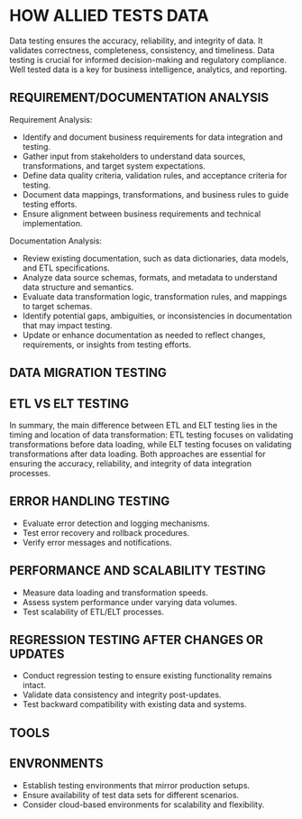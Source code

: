 # HOW ALLIED TESTS DATA

Data testing ensures the accuracy, reliability, and integrity of data. It validates correctness, completeness, consistency, and timeliness. Data testing is crucial for informed decision-making and regulatory compliance. Well tested data is a key for business intelligence, analytics, and reporting.

## REQUIREMENT/DOCUMENTATION ANALYSIS

Requirement Analysis:
   * Identify and document business requirements for data integration and testing.
   * Gather input from stakeholders to understand data sources, transformations, and target system expectations.
   * Define data quality criteria, validation rules, and acceptance criteria for testing.
   * Document data mappings, transformations, and business rules to guide testing efforts.
   * Ensure alignment between business requirements and technical implementation.

Documentation Analysis:
   * Review existing documentation, such as data dictionaries, data models, and ETL specifications.
   * Analyze data source schemas, formats, and metadata to understand data structure and semantics.
   * Evaluate data transformation logic, transformation rules, and mappings to target schemas.
   * Identify potential gaps, ambiguities, or inconsistencies in documentation that may impact testing.
   * Update or enhance documentation as needed to reflect changes, requirements, or insights from testing efforts.

## DATA MIGRATION TESTING

## ETL VS ELT TESTING

In summary, the main difference between ETL and ELT testing lies in the timing and location of data transformation: ETL testing focuses on validating transformations before data loading, while ELT testing focuses on validating transformations after data loading. Both approaches are essential for ensuring the accuracy, reliability, and integrity of data integration processes.

## ERROR HANDLING TESTING

  * Evaluate error detection and logging mechanisms.
  * Test error recovery and rollback procedures.
  * Verify error messages and notifications.

## PERFORMANCE AND SCALABILITY TESTING

  * Measure data loading and transformation speeds.
  * Assess system performance under varying data volumes.
  * Test scalability of ETL/ELT processes.

## REGRESSION TESTING AFTER CHANGES OR UPDATES

  * Conduct regression testing to ensure existing functionality remains intact.
  * Validate data consistency and integrity post-updates.
  * Test backward compatibility with existing data and systems.

## TOOLS 

## ENVRONMENTS

  * Establish testing environments that mirror production setups.
  * Ensure availability of test data sets for different scenarios.
  * Consider cloud-based environments for scalability and flexibility.
